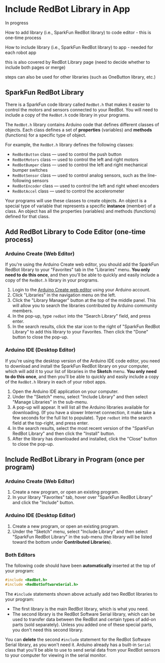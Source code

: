 # Include RedBot Library in App

In progress

How to add library \(i.e., SparkFun RedBot library\) to code editor - this is one-time process

How to include library \(i.e., SparkFun RedBot library\) to app - needed for each robot app

this is also covered by RedBot Library page \(need to decide whether to include both pages or merge\)

steps can also be used for other libraries \(such as OneButton library, etc.\)

## SparkFun RedBot Library

There is a SparkFun code library called `RedBot.h` that makes it easier to control the motors and sensors connected to your RedBot. You will need to include a copy of the `RedBot.h` code library in your programs.

The `RedBot.h` library contains Arduino code that defines different classes of objects. Each class defines a set of **properties** \(variables\) and **methods** \(functions\) for a specific type of object.

For example, the `RedBot.h` library defines the following classes:

* `RedBotButton` class — used to control the push button
* `RedBotMotors` class — used to control the left and right motors
* `RedBotBumper` class — used to control the left and right mechanical bumper switches
* `RedBotSensor` class — used to control analog sensors, such as the line-following sensors
* `RedBotEncoder` class — used to control the left and right wheel encoders
* `RedBotAccel` class — used to control the accelerometer

Your programs will use these classes to create objects. An object is a special type of variable that represents a specific **instance** \(member\) of a class. An object has all the properties \(variables\) and methods \(functions\) defined for that class.

## Add RedBot Library to Code Editor \(one-time process\)

### Arduino Create \(Web Editor\)

If you're using the Arduino Create web editor, you should add the SparkFun RedBot library to your "Favorites" tab in the "Libraries" menu. **You only need to do this once**, and then you'll be able to quickly and easily include a copy of the `RedBot.h` library in your programs.

1. Login to the [Arduino Create web editor](https://create.arduino.cc/editor/) using your Arduino account.
2. Click "Libraries" in the navigation menu on the left.
3. Click the "Library Manager" button at the top of the middle panel. This will allow you to search the libraries contributed by Arduino community members.
4. In the pop-up, type `redbot` into the "Search Library" field, and press enter.
5. In the search results, click the star icon to the right of "SparkFun RedBot Library" to add this library to your Favorites. Then click the "Done" button to close the pop-up.

### Arduino IDE \(Desktop Editor\)

If you're using the desktop version of the Arduino IDE code editor, you need to download and install the SparkFun RedBot library on your computer, which will add it to your list of libraries in the **Sketch** menu. **You only need to do this once**, and then you'll be able to quickly and easily include a copy of the `RedBot.h` library in each of your robot apps.

1. Open the Arduino IDE application on your computer.
2. Under the "Sketch" menu, select "Include Library" and then select "Manage Libraries" in the sub-menu.
3. A pop-up will appear. It will list all the Arduino libraries available for downloading. \(If you have a slower Internet connection, it make take a few seconds for the full list to populate\). Type `redbot` into the search field at the top-right, and press enter.
4. In the search results, select the most recent version of the "SparkFun RedBot Library" and then click the "Install" button.
5. After the library has downloaded and installed, click the "Close" button to close the pop-up.

## Include RedBot Library in Program \(once per program\)

### Arduino Create \(Web Editor\)

1. Create a new program, or open an existing program.
2. In your library "Favorites" tab, hover over "SparkFun RedBot Library" and click the "Include" button.

### Arduino IDE \(Desktop Editor\)

1. Create a new program, or open an existing program.
2. Under the "Sketch" menu, select "Include Library" and then select "SparkFun RedBot Library" in the sub-menu \(the library will be listed toward the bottom under **Contributed Libraries**\).

### Both Editors

The following code should have been **automatically** inserted at the top of your program:

```cpp
#include <RedBot.h>
#include <RedBotSoftwareSerial.h>
```

The `#include` statements shown above actually add two RedBot libraries to your program:

* The first library is the main RedBot library, which is what you need.
* The second library is the RedBot Software Serial library, which can be used to transfer data between the RedBot and certain types of add-on parts \(sold separately\). Unless you added one of these special parts, you don't need this second library.

You can **delete** the second `#include` statement for the RedBot Software Serial library, as you won't need it. Arduino already has a built-in `Serial` class that you'll be able to use to send serial data from your RedBot sensors to your computer for viewing in the serial monitor.

